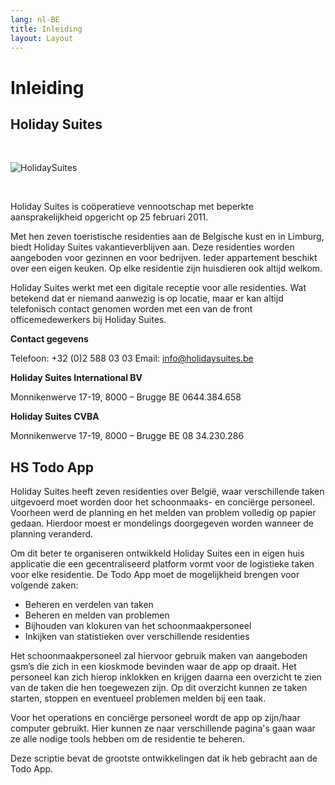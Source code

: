 ```yaml
---
lang: nl-BE
title: Inleiding
layout: Layout
---
```


# Inleiding

## Holiday Suites

<br>

![HolidaySuites](/img/Holidaysuites-logo.svg)

<br>

Holiday Suites is coöperatieve vennootschap met beperkte aansprakelijkheid opgericht op 25 februari 2011. 

Met hen zeven toeristische residenties aan de Belgische kust en in Limburg, biedt Holiday Suites vakantieverblijven aan. Deze residenties worden aangeboden voor gezinnen en voor bedrijven. Ieder appartement beschikt over een eigen keuken. Op elke residentie zijn huisdieren ook altijd welkom. 

Holiday Suites werkt met een digitale receptie voor alle residenties. Wat betekend dat er niemand aanwezig is op locatie, maar er kan altijd telefonisch contact genomen worden met een van de front officemedewerkers bij Holiday Suites. 

<GridContainer cols="3" gap="10px">
<div>

**Contact gegevens**

Telefoon: +32 (0)2 588 03 03
Email:  info@holidaysuites.be
</div>

<div>

**Holiday Suites International BV**

Monnikenwerve 17-19, 8000 – Brugge BE 0644.384.658
</div>

<div>

**Holiday Suites CVBA**

Monnikenwerve 17-19, 8000 – Brugge BE 08 34.230.286
</div>
</GridCOntainer>

## HS Todo App

Holiday Suites heeft zeven residenties over België, waar verschillende taken uitgevoerd moet worden door het schoonmaaks- en conciërge personeel. Voorheen werd de planning en het melden van problem volledig op papier gedaan. Hierdoor moest er mondelings doorgegeven worden wanneer de planning veranderd.

Om dit beter te organiseren ontwikkeld Holiday Suites een in eigen huis applicatie die een gecentraliseerd platform vormt voor de logistieke taken voor elke residentie. De Todo App moet de mogelijkheid brengen voor volgende zaken: 

- Beheren en verdelen van taken 
- Beheren en melden van problemen 
- Bijhouden van klokuren van het schoonmaakpersoneel 
- Inkijken van statistieken over verschillende residenties 

Het schoonmaakpersoneel zal hiervoor gebruik maken van aangeboden gsm’s die zich in een kioskmode bevinden waar de app op draait. Het personeel kan zich hierop inklokken en krijgen daarna een overzicht te zien van de taken die hen toegewezen zijn. Op dit overzicht kunnen ze taken starten, stoppen en eventueel problemen melden bij een taak. 

Voor het operations en conciërge personeel wordt de app op zijn/haar computer gebruikt. Hier kunnen ze naar verschillende pagina's gaan waar ze alle nodige tools hebben om de residentie te beheren. 

Deze scriptie bevat de grootste ontwikkelingen dat ik heb gebracht aan de Todo App.
